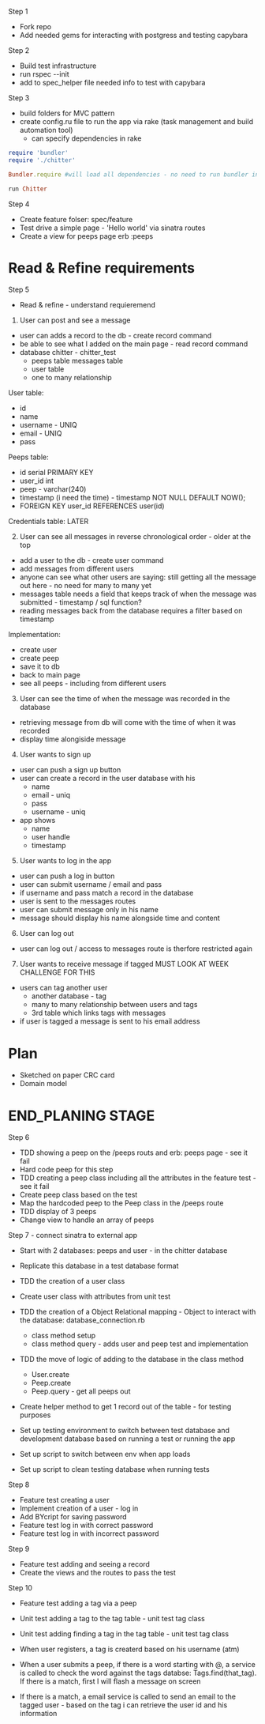 Step 1

- Fork repo
- Add needed gems for interacting with postgress and testing capybara

Step 2

- Build test infrastructure
- run rspec --init
- add to spec_helper file needed info to test with capybara

Step 3

- build folders for MVC pattern
- create config.ru file to run the app via rake (task management and build automation tool)
  - can specify dependencies in rake

```ruby
require 'bundler'
require './chitter'

Bundler.require #will load all dependencies - no need to run bundler in terminal

run Chitter
```

Step 4

- Create feature folser: spec/feature
- Test drive a simple page - 'Hello world' via sinatra routes
- Create a view for peeps page erb :peeps

# Read & Refine requirements

Step 5

- Read & refine - understand requieremend

1. User can post and see a message

- user can adds a record to the db - create record command
- be able to see what I added on the main page - read record command
- database chitter - chitter_test
  - peeps table messages table
  - user table
  - one to many relationship

User table:

- id
- name
- username - UNIQ
- email - UNIQ
- pass

Peeps table:

- id serial PRIMARY KEY
- user_id int
- peep - varchar(240)
- timestamp (i need the time) - timestamp NOT NULL DEFAULT NOW();
- FOREIGN KEY user_id REFERENCES user(id)

Credentials table: LATER

2. User can see all messages in reverse chronological order - older at the top

- add a user to the db - create user command
- add messages from different users
- anyone can see what other users are saying: still getting all the message out here - no need for many to many yet
- messages table needs a field that keeps track of when the message was submitted - timestamp / sql function?
- reading messages back from the database requires a filter based on timestamp

Implementation:

- create user
- create peep
- save it to db
- back to main page
- see all peeps - including from different users

3. User can see the time of when the message was recorded in the database

- retrieving message from db will come with the time of when it was recorded
- display time alongiside message

4. User wants to sign up

- user can push a sign up button
- user can create a record in the user database with his
  - name
  - email - uniq
  - pass
  - username - uniq
- app shows
  - name
  - user handle
  - timestamp

5. User wants to log in the app

- user can push a log in button
- user can submit username / email and pass
- if username and pass match a record in the database
- user is sent to the messages routes
- user can submit message only in his name
- message should display his name alongside time and content

6. User can log out

- user can log out / access to messages route is therfore restricted again

7. User wants to receive message if tagged MUST LOOK AT WEEK CHALLENGE FOR THIS

- users can tag another user
  - another database - tag
  - many to many relationship between users and tags
  - 3rd table which links tags with messages
- if user is tagged a message is sent to his email address

# Plan

- Sketched on paper CRC card
- Domain model

# END_PLANING STAGE

Step 6

- TDD showing a peep on the /peeps routs and erb: peeps page - see it fail
- Hard code peep for this step
- TDD creating a peep class including all the attributes in the feature test - see it fail
- Create peep class based on the test
- Map the hardcoded peep to the Peep class in the /peeps route
- TDD display of 3 peeps
- Change view to handle an array of peeps

Step 7 - connect sinatra to external app

- Start with 2 databases: peeps and user - in the chitter database
- Replicate this database in a test database format
- TDD the creation of a user class
- Create user class with attributes from unit test
- TDD the creation of a Object Relational mapping - Object to interact with the database: database_connection.rb

  - class method setup
  - class method query - adds user and peep test and implementation

- TDD the move of logic of adding to the database in the class method

  - User.create
  - Peep.create
  - Peep.query - get all peeps out

- Create helper method to get 1 record out of the table - for testing purposes
- Set up testing environment to switch between test database and development database based on running a test or running the app
- Set up script to switch between env when app loads
- Set up script to clean testing database when running tests

Step 8

- Feature test creating a user
- Implement creation of a user - log in
- Add BYcript for saving password
- Feature test log in with correct password
- Feature test log in with incorrect password

Step 9

- Feature test adding and seeing a record
- Create the views and the routes to pass the test

Step 10

- Feature test adding a tag via a peep
- Unit test adding a tag to the tag table - unit test tag class
- Unit test adding finding a tag in the tag table - unit test tag class
- When user registers, a tag is createrd based on his username (atm)
- When a user submits a peep, if there is a word starting with @, a service is called to check the word against the tags databse: Tags.find(that_tag). If there is a match, first I will flash a message on screen

- If there is a match, a email service is called to send an email to the tagged user - based on the tag i can retrieve the user id and his information
